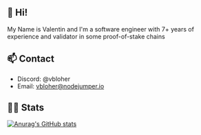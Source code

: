 ## 👋 Hi!
My Name is Valentin and I'm a software engineer with 7+ years of experience and validator in some proof-of-stake chains

## 📫 Contact
- Discord: @vbloher
- Email: vbloher@nodejumper.io

## 👨‍💻 Stats
[![Anurag's GitHub stats](https://github-readme-stats.vercel.app/api?show_icons=true&username=vbloher)](https://github.com/anuraghazra/github-readme-stats)
